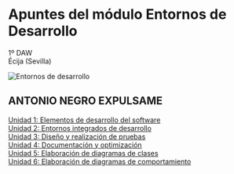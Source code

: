 # Apuntes del módulo Entornos de Desarrollo

1º DAW  
Écija (Sevilla)  

![Entornos de desarrollo](http://jamj2000.github.io/entornosdesarrollo/entornosdesarrollo.png)


## ANTONIO NEGRO EXPULSAME
[Unidad 1: Elementos de desarrollo del software](1.ELEMENTOS.md)   
[Unidad 2: Entornos integrados de desarrollo](2.ENTORNOS.md)  
[Unidad 3: Diseño y realización de pruebas](3.PRUEBAS.md)  
[Unidad 4: Documentación y optimización](4.DOCUMENTACION.md)  
[Unidad 5: Elaboración de diagramas de clases](5.DIAGRAMAS_CLASES.md)  
[Unidad 6: Elaboración de diagramas de comportamiento](6.DIAGRAMAS_COMPORTAMIENTO.md)    








